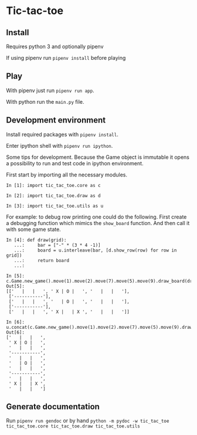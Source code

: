 # Tic-tac-toe


## Install

Requires python 3 and optionally pipenv

If using pipenv run `pipenv install` before playing


## Play

With pipenv just run `pipenv run app`.

With python run the `main.py` file.


## Development environment

Install required packages with `pipenv install`.

Enter ipython shell with `pipenv run ipython`.


Some tips for development. Because the Game object is immutable it opens a possibility to run and test code in ipython environment.

First start by importing all the necessary modules.

```ipython
In [1]: import tic_tac_toe.core as c

In [2]: import tic_tac_toe.draw as d

In [3]: import tic_tac_toe.utils as u
```

For example: to debug row printing one could do the following. First create a debugging function which mimics the `show_board` function. And then call it with some game state.

```ipython
In [4]: def draw(grid):
   ...:     bar = ["-" * (3 * 4 -1)]
   ...:     board = u.interleave(bar, [d.show_row(row) for row in grid])
   ...:     return board
   ...:

In [5]: c.Game.new_game().move(1).move(2).move(7).move(5).move(9).draw_board(draw)
Out[5]:
[['   |   |   ', ' X | O |   ', '   |   |   '],
 ['-----------'],
 ['   |   |   ', '   | O |   ', '   |   |   '],
 ['-----------'],
 ['   |   |   ', ' X |   | X ', '   |   |   ']]

In [6]: u.concat(c.Game.new_game().move(1).move(2).move(7).move(5).move(9).draw_board(draw))
Out[6]:
['   |   |   ',
 ' X | O |   ',
 '   |   |   ',
 '-----------',
 '   |   |   ',
 '   | O |   ',
 '   |   |   ',
 '-----------',
 '   |   |   ',
 ' X |   | X ',
 '   |   |   ']
```


## Generate documentation

Run `pipenv run gendoc` or by hand `python -m pydoc -w tic_tac_toe tic_tac_toe.core tic_tac_toe.draw tic_tac_toe.utils`

